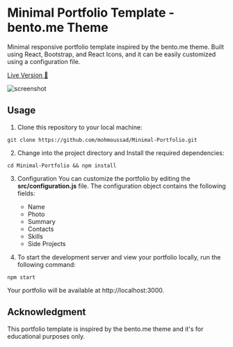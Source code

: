 # Minimal Portfolio Template - bento.me Theme

Minimal responsive portfolio template inspired by the bento.me theme. Built using React, Bootstrap, and React Icons, and it can be easily customized using a configuration file.

[Live Version 🚀 ](https://mohmoussad.github.io/Minimal-Portfolio/)

![screenshot](https://github.com/mohmoussad/Minimal-Portfolio/assets/88286511/a0e8e519-778a-4dc6-a503-46cc0f51d882)



## Usage
1. Clone this repository to your local machine:

```
git clone https://github.com/mohmoussad/Minimal-Portfolio.git
```
2. Change into the project directory and Install the required dependencies:
```
cd Minimal-Portfolio && npm install
```

3. Configuration
You can customize the portfolio by editing the **src/configuration.js** file. The configuration object contains the following fields:
    - Name
    - Photo
    - Summary
    - Contacts
    - Skills
    - Side Projects

4. To start the development server and view your portfolio locally, run the following command:
```
npm start
```
Your portfolio will be available at http://localhost:3000.

## Acknowledgment
This portfolio template is inspired by the bento.me theme and it's for educational purposes only.
